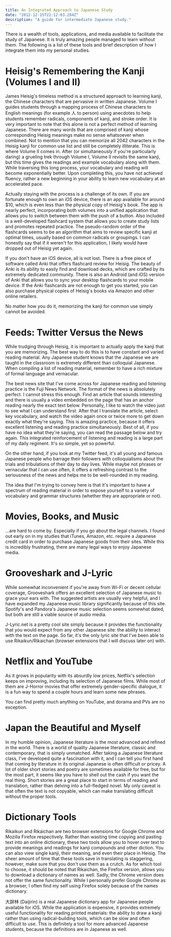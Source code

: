 ```yaml
---
title: An Integrated Approach to Japanese Study
date: "2012-12-15T22:12:03.284Z"
description: "A guide for intermediate Japanese study."
---
```


There is a wealth of tools, applications, and media available to facilitate the study of Japanese. It is truly amazing people managed to learn without them. The following is a list of these tools and brief description of how I integrate them into my personal studies.

# Heisig's Remembering the Kanji (Volumes I and II)
James Heisig's timeless method is a structured approach to learning kanji, the Chinese characters that are pervasive in written Japanese. Volume I guides students through a mapping process of Chinese characters to English meanings (for example 人 to person) using anecdotes to help students remember radicals, components of kanji, and stroke order. It is very important to note that this alone is not a perfect method of learning Japanese. There are many words that are comprised of kanji whose corresponding Heisig meanings make no sense whatsoever when combined. Not to mention that you can memorize all 2042 characters in the Heisig kanji for common use list and still be completely illiterate. This is where Volume II comes in. After (or simultaneously if you're particularly daring) a grueling trek through Volume I, Volume II revisits the same kanji, but this time gives the readings and example vocabulary along with them. While traversing this long process, your vocabulary and reading will become exponentially better. Upon completing this, you have not achieved fluency, rather a new beginning in your ability to learn new vocabulary at an accelerated pace.

Actually staying with the process is a challenge of its own. If you are fortunate enough to own an iOS device, there is an app available for around $10, which is even less than the physical copy of Heisig's book. The app is nearly perfect, incorporating both volumes into a unified application that allows you to switch between them with the push of a button. Also included is a well-developed flashcard system that allows you to create study lists and promotes repeated practice. The pseudo-random order of the flashcards seems to be an algorithm that aims to review specific kanji at optimal times, usually based on common radicals or groupings. I can honestly say that if it weren't for this application, I likely would have dropped out of Heisig yet again.

If you don't have an iOS device, all is not lost. There is a free piece of software called Anki that offers flashcard review for Heisig. The beauty of Anki is its ability to easily find and download decks, which are crafted by its extremely dedicated community. There is also an Android (and iOS) version of Anki that allows you to sync your desktop flashcards to your mobile device. If the Anki flashcards are not enough to get you started, you can also purchase physical copies of Heisig's books via Amazon and other online retailers.

No matter how you do it, memorizing the kanji for common use simply cannot be avoided.

# Feeds: Twitter Versus the News
While trudging through Heisig, it is important to actually apply the kanji that you are memorizing. The best way to do this is to have constant and varied reading material. Any Japanese student knows that the Japanese we are taught in the classroom is extremely different than colloquial Japanese. When compiling a list of reading material, remember to have a rich mixture of formal language and vernacular.

The best news site that I've come across for Japanese reading and listening practice is the Fuji News Network. The format of the news is absolutely perfect. I cannot stress this enough. Find an article that sounds interesting and there is usually a video embedded on the page that has an anchor reading nearly the exact text below. Personally, I like to watch the video just to see what I can understand first. After that I translate the article, select key vocabulary, and watch the video again once or twice more to get down exactly what they're saying. This is amazing practice, because it offers excellent listening and reading practice simultaneously. Best of all, if you have no idea what they're saying, you can read the passage below and try again. This integrated reinforcement of listening and reading is a large part of my daily regiment. It's so simple, yet so powerful.

On the other hand, if you look at my Twitter feed, it's all young and famous Japanese people who barrage their followers with colloquialisms about the trials and tribulations of their day to day lives. While maybe not phrases or vernacular that I can use often, it offers a refreshing contrast to the seriousness of the news and helps me to be well-rounded in my reading.

The idea that I'm trying to convey here is that it's important to have a spectrum of reading material in order to expose yourself to a variety of vocabulary and grammar structures (whether they are appropriate or not).

# Movies, Books, and Music
...are hard to come by. Especially if you go about the legal channels. I found out early on in my studies that iTunes, Amazon, etc. require a Japanese credit card in order to purchase Japanese goods from their sites. While this is incredibly frustrating, there are many legal ways to enjoy Japanese media.

# Grooveshark and J-Lyric
While somewhat inconvenient if you're away from Wi-Fi or decent cellular coverage, Grooveshark offers an excellent selection of Japanese music to grace your ears with. The suggested artists are usually very helpful, and I have expanded my Japanese music library significantly because of this site. Spotify's and Pandora's Japanese music selection seems somewhat dated, but both are still a viable source of audio media.

J-Lyric.net is a pretty cool site simply because it provides the functionality that you would expect from any other Japanese site: the ability to interact with the text on the page. So far, it's the only lyric site that I've been able to use Rikaikun/Rikaichan (browser extensions that I will discuss later on) with.

# Netflix and YouTube
As it grows in popularity with its absurdly low prices, Netflix's selection keeps on improving, including its selection of Japanese films. While most of them are J-Horror movies that offer extremely gender-specific dialogue, it is a fun way to spend a couple hours and learn some new phrases.

You can find pretty much anything on YouTube, and dorama and PVs are no exception.

# Japan the Beautiful and Myself
In my humble opinion, Japanese literature is the most advanced and refined in the world. There is a world of quality Japanese literature, classic and contemporary, that is simply unmatched. After taking a Japanese literature class, I've developed quite a fascination with it, and I can tell you first hand that coming by literature in its original Japanese is often difficult or pricey. A lot of older short stories and poetry are sometimes available for free, but for the most part, it seems like you have to shell out the cash if you want the real thing. Short stories are a great place to start in terms of reading and translation, rather than delving into a full-fledged novel. My only caveat is that often the text is not copyable, which can make translating difficult without the proper tools.

# Dictionary Tools
Rikaikun and Rikaichan are two browser extensions for Google Chrome and Mozilla Firefox respectively. Rather than wasting time copying and pasting text into an online dictionary, these two tools allow you to hover over text to provide meanings and readings for kanji compounds and other diction. You can also view single kanji, their meaning, and even their place in Heisig. The sheer amount of time that these tools save in translating is staggering, however, make sure that you don't use them as a crutch. As for which tool to choose, it should be noted that Rikaichan, the Firefox version, allows you to download a dictionary of names as well. Sadly, the Chrome version does not offer the same functionality. While I personally prefer Google Chrome as a browser, I often find my self using Firefox solely because of the names dictionary.

大辞林 (Daijirin) is a real Japanese dictionary app for Japanese people available for iOS. While the application is expensive, it provides extremely useful functionality for reading printed materials: the ability to draw a kanji rather than using radical-building tools, which can be slow and often difficult to use. This is definitely a tool for more advanced Japanese students, because the definitions are in Japanese as well.